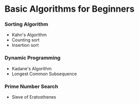 # Basic Algorithms for Beginners
### Sorting Algorithm
- Kahn's Algorithm
- Counting sort
- Insertion sort

### Dynamic Programming
- Kadane's Algorithm
- Longest Common Subsequence 

### Prime Number Search
- Sieve of Eratosthenes 
